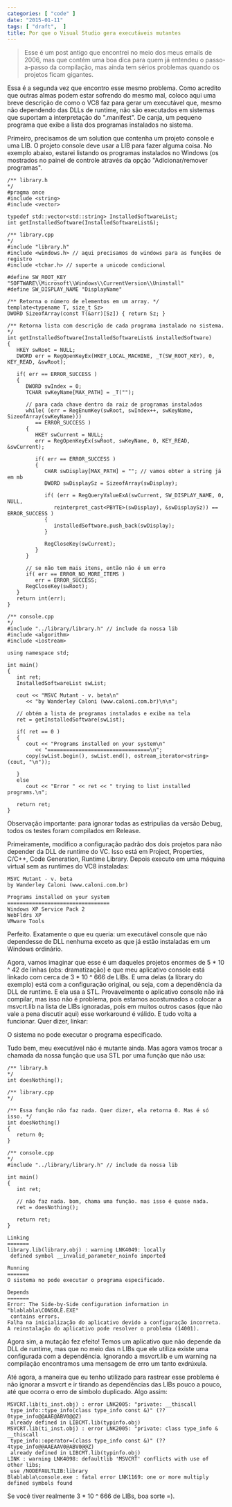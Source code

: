 ```yaml
---
categories: [ "code" ]
date: "2015-01-11"
tags: [ "draft",  ]
title: Por que o Visual Studio gera executáveis mutantes
---
```

> Esse é um post antigo que encontrei no meio dos meus emails de 2006, mas que contém uma boa dica para quem já entendeu o passo-a-passo da compilação, mas ainda tem sérios problemas quando os projetos ficam gigantes.

Essa é a segunda vez que encontro esse mesmo problema. Como acredito que outras almas podem estar sofrendo do mesmo mal, coloco aqui uma breve descrição de como o VC8 faz para gerar um executável que, mesmo não dependendo das DLLs de runtime, não são executados em sistemas que suportam a interpretação do ".manifest". De canja, um pequeno programa que exibe a lista dos programas instalados no sistema.

Primeiro, precisamos de um solution que contenha um projeto console e uma LIB. O projeto console deve usar a LIB para fazer alguma coisa. No exemplo abaixo, estarei listando os programas instalados no Windows (os mostrados no painel de controle através da opção "Adicionar/remover programas".

    /** library.h
    */
    #pragma once
    #include <string>
    #include <vector>
    
    typedef std::vector<std::string> InstalledSoftwareList;
    int getInstalledSoftware(InstalledSoftwareList&);
    
    /** library.cpp
    */
    #include "library.h"
    #include <windows.h> // aqui precisamos do windows para as funções de registro
    #include <tchar.h> // suporte a unicode condicional
    
    #define SW_ROOT_KEY "SOFTWARE\\Microsoft\\Windows\\CurrentVersion\\Uninstall"
    #define SW_DISPLAY_NAME "DisplayName"
    
    /** Retorna o número de elementos em um array. */
    template<typename T, size_t Sz>
    DWORD SizeofArray(const T(&arr)[Sz]) { return Sz; }
    
    /** Retorna lista com descrição de cada programa instalado no sistema. */
    int getInstalledSoftware(InstalledSoftwareList& installedSoftware)
    {
       HKEY swRoot = NULL;
       DWORD err = RegOpenKeyEx(HKEY_LOCAL_MACHINE, _T(SW_ROOT_KEY), 0, KEY_READ, &swRoot);
    
       if( err == ERROR_SUCCESS )
       {
          DWORD swIndex = 0;
          TCHAR swKeyName[MAX_PATH] = _T("");
    
          // para cada chave dentro da raiz de programas instalados
          while( (err = RegEnumKey(swRoot, swIndex++, swKeyName, SizeofArray(swKeyName))) 
             == ERROR_SUCCESS )
          {
             HKEY swCurrent = NULL;
             err = RegOpenKeyEx(swRoot, swKeyName, 0, KEY_READ, &swCurrent);
    
             if( err == ERROR_SUCCESS )
             {
                CHAR swDisplay[MAX_PATH] = ""; // vamos obter a string já em mb
                DWORD swDisplaySz = SizeofArray(swDisplay);
    
                if( (err = RegQueryValueExA(swCurrent, SW_DISPLAY_NAME, 0, NULL, 
                   reinterpret_cast<PBYTE>(swDisplay), &swDisplaySz)) == ERROR_SUCCESS )
                {
                   installedSoftware.push_back(swDisplay);
                }
    
                RegCloseKey(swCurrent);
             }
          }
    
          // se não tem mais itens, então não é um erro
          if( err == ERROR_NO_MORE_ITEMS )
             err = ERROR_SUCCESS;
          RegCloseKey(swRoot);
       }
       return int(err);
    }
    
    /** console.cpp
    */
    #include "../library/library.h" // include da nossa lib
    #include <algorithm>
    #include <iostream>
    
    using namespace std;
    
    int main()
    {
       int ret;
       InstalledSoftwareList swList;
    
       cout << "MSVC Mutant - v. beta\n"
          << "by Wanderley Caloni (www.caloni.com.br)\n\n";
    
       // obtém a lista de programas instalados e exibe na tela
       ret = getInstalledSoftware(swList);
    
       if( ret == 0 )
       {
          cout << "Programs installed on your system\n"
             << "=================================\n";
          copy(swList.begin(), swList.end(), ostream_iterator<string>(cout, "\n"));
    
       }
       else
          cout << "Error " << ret << " trying to list installed programs.\n";
    
       return ret;
    }

Observação importante: para ignorar todas as estripulias da versão Debug, todos os testes foram compilados em Release.

Primeiramente, modifico a configuração padrão dos dois projetos para não depender da DLL de runtime do VC. Isso está em Project, Properties, C/C++, Code Generation, Runtime Library. Depois executo em uma máquina virtual sem as runtimes do VC8 instaladas:

    MSVC Mutant - v. beta
    by Wanderley Caloni (www.caloni.com.br)
    
    Programs installed on your system
    =================================
    Windows XP Service Pack 2
    WebFldrs XP
    VMware Tools

Perfeito. Exatamente o que eu queria: um executável console que não dependesse de DLL nenhuma exceto as que já estão instaladas em um Windows ordinário.

Agora, vamos imaginar que esse é um daqueles projetos enormes de 5 * 10 ^ 42 de linhas (obs: dramatização) e que meu aplicativo console está linkado com cerca de 3 * 10 ^ 666 de LIBs. E uma delas (a library do exemplo) está com a configuração original, ou seja, com a dependência da DLL de runtime. E ela usa a STL. Provavelmente o aplicativo console não irá compilar, mas isso não é problema, pois estamos acostumados a colocar a msvcrt.lib na lista de LIBs ignoradas, pois em muitos outros casos (que não vale a pena discutir aqui) esse workaround é válido. E tudo volta a funcionar. Quer dizer, linkar:

O sistema no pode executar o programa especificado.

Tudo bem, meu executável não é mutante ainda. Mas agora vamos trocar a chamada da nossa função que usa STL por uma função que não usa:

    /** library.h
    */
    int doesNothing();
    
    /** library.cpp
    */
    
    /** Essa função não faz nada. Quer dizer, ela retorna 0. Mas é só isso. */
    int doesNothing()
    {
       return 0;
    }
    
    /** console.cpp
    */
    #include "../library/library.h" // include da nossa lib
    
    int main()
    {
       int ret;
    
       // não faz nada. bom, chama uma função. mas isso é quase nada.
       ret = doesNothing();
    
       return ret;
    }

    Linking
    =======
    library.lib(library.obj) : warning LNK4049: locally 
     defined symbol __invalid_parameter_noinfo imported
    
    Running
    =======
    O sistema no pode executar o programa especificado.
    
    Depends
    =======
    Error: The Side-by-Side configuration information in "blablabla\CONSOLE.EXE" 
     contains errors.
    Falha na inicialização do aplicativo devido a configuração incorreta.
    A reinstalação do aplicativo pode resolver o problema (14001).

Agora sim, a mutação fez efeito! Temos um aplicativo que não depende da DLL de runtime, mas que no meio das n LIBs que ele utiliza existe uma configurada com a dependência. Ignorando a msvcrt.lib e um warning na compilação encontramos uma mensagem de erro um tanto exdrúxula.

Até agora, a maneira que eu tenho utilizado para rastrear esse problema é não ignorar a msvcrt e ir tirando as dependências das LIBs pouco a pouco, até que ocorra o erro de símbolo duplicado. Algo assim:

    MSVCRT.lib(ti_inst.obj) : error LNK2005: "private: __thiscall 
     type_info::type_info(class type_info const &)" (??0type_info@@AAE@ABV0@@Z) 
     already defined in LIBCMT.lib(typinfo.obj)
    MSVCRT.lib(ti_inst.obj) : error LNK2005: "private: class type_info & __thiscall 
     type_info::operator=(class type_info const &)" (??4type_info@@AAEAAV0@ABV0@@Z) 
     already defined in LIBCMT.lib(typinfo.obj)
    LINK : warning LNK4098: defaultlib 'MSVCRT' conflicts with use of other libs; 
     use /NODEFAULTLIB:library
    Blablabla\console.exe : fatal error LNK1169: one or more multiply defined symbols found

Se você tiver realmente 3 * 10 ^ 666 de LIBs, boa sorte =).
